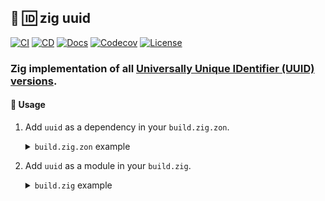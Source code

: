 ## :lizard: :id: **zig uuid**

[![CI][ci-shield]][ci-url]
[![CD][cd-shield]][cd-url]
[![Docs][docs-shield]][docs-url]
[![Codecov][codecov-shield]][codecov-url]
[![License][license-shield]][license-url]

### Zig implementation of all [Universally Unique IDentifier (UUID) versions](https://www.ietf.org/archive/id/draft-peabody-dispatch-new-uuid-format-04.html).

#### :rocket: Usage

1. Add `uuid` as a dependency in your `build.zig.zon`.

    <details>

    <summary><code>build.zig.zon</code> example</summary>

    ```zig
    .{
        .name = "<name_of_your_package>",
        .version = "<version_of_your_package>",
        .dependencies = .{
            .uuid = .{
                .url = "https://github.com/tensorush/zig-uuid/archive/<git_tag_or_commit_hash>.tar.gz",
                .hash = "<package_hash>",
            },
        },
    }
    ```

    Set `<package_hash>` to `12200000000000000000000000000000000000000000000000000000000000000000`, and Zig will provide the correct found value in an error message.

    </details>

2. Add `uuid` as a module in your `build.zig`.

    <details>

    <summary><code>build.zig</code> example</summary>

    ```zig
    const uuid = b.dependency("uuid", .{});
    exe.addModule("uuid", uuid.module("uuid"));
    ```

    </details>

<!-- MARKDOWN LINKS -->

[ci-shield]: https://img.shields.io/github/actions/workflow/status/tensorush/zig-uuid/ci.yaml?branch=main&style=for-the-badge&logo=github&label=CI&labelColor=black
[ci-url]: https://github.com/tensorush/zig-uuid/blob/main/.github/workflows/ci.yaml
[cd-shield]: https://img.shields.io/github/actions/workflow/status/tensorush/zig-uuid/cd.yaml?branch=main&style=for-the-badge&logo=github&label=CD&labelColor=black
[cd-url]: https://github.com/tensorush/zig-uuid/blob/main/.github/workflows/cd.yaml
[docs-shield]: https://img.shields.io/badge/click-F6A516?style=for-the-badge&logo=zig&logoColor=F6A516&label=docs&labelColor=black
[docs-url]: https://tensorush.github.io/zig-uuid
[codecov-shield]: https://img.shields.io/codecov/c/github/tensorush/zig-uuid?style=for-the-badge&labelColor=black
[codecov-url]: https://app.codecov.io/gh/tensorush/zig-uuid
[license-shield]: https://img.shields.io/github/license/tensorush/zig-uuid.svg?style=for-the-badge&labelColor=black
[license-url]: https://github.com/tensorush/zig-uuid/blob/main/LICENSE.md
